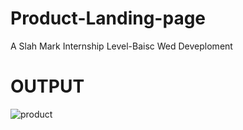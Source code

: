 # Product-Landing-page
A Slah Mark Internship Level-Baisc Wed Deveploment
# OUTPUT
![product](https://github.com/21AK1A0427/Product-Landing-page/assets/121687538/17c96114-35ca-44ee-82f4-1bbf7466a864)


